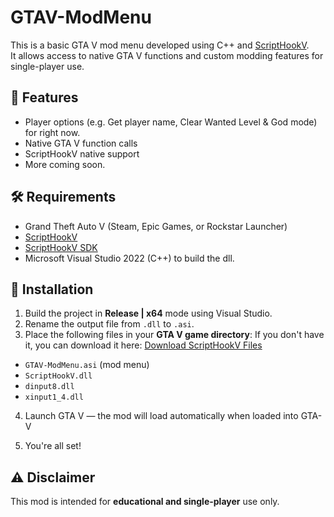 # GTAV-ModMenu

This is a basic GTA V mod menu developed using C++ and [ScriptHookV](http://www.dev-c.com/gtav/scripthookv/).  
It allows access to native GTA V functions and custom modding features for single-player use.

## 🚀 Features

- Player options (e.g. Get player name, Clear Wanted Level & God mode) for right now.
- Native GTA V function calls
- ScriptHookV native support
- More coming soon.
  
## 🛠 Requirements

- Grand Theft Auto V (Steam, Epic Games, or Rockstar Launcher)
- [ScriptHookV](http://www.dev-c.com/gtav/scripthookv/)
- [ScriptHookV SDK](http://www.dev-c.com/gtav/scripthookv/)
- Microsoft Visual Studio 2022 (C++) to build the dll.

## 🧩 Installation

1. Build the project in **Release | x64** mode using Visual Studio.
2. Rename the output file from `.dll` to `.asi`.
3. Place the following files in your **GTA V game directory**: If you don't have it, you can download it here: [Download ScriptHookV Files](https://ntscorp.ru/dev-c/ScriptHookV_3504.0_813.11.zip)
- `GTAV-ModMenu.asi` (mod menu)
- `ScriptHookV.dll`
- `dinput8.dll`
- `xinput1_4.dll`

4. Launch GTA V — the mod will load automatically when loaded into GTA-V

5. You're all set!

## ⚠ Disclaimer

This mod is intended for **educational and single-player** use only.
